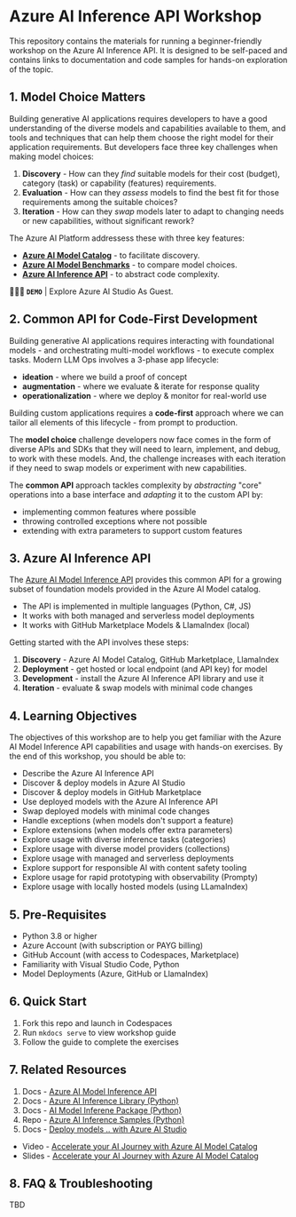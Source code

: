 # Azure AI Inference API Workshop

This repository contains the materials for running a beginner-friendly workshop on the Azure AI Inference API. It is designed to be self-paced and contains links to documentation and code samples for hands-on exploration of the topic.

## 1. Model Choice Matters

Building generative AI applications requires developers to have a good understanding of the diverse models and capabilities available to them, and tools and techniques that can help them choose the right model for their application requirements. But developers face three key challenges when making model choices:

1. **Discovery** - How can they _find_ suitable models for their cost (budget), category (task) or capability (features) requirements.
1. **Evaluation** - How can they _assess_ models to find the best fit for those requirements among the suitable choices?
1. **Iteration** - How can they _swap_ models later to adapt to changing needs or new capabilities, without significant rework?

The Azure AI Platform addressess these with three key features:
 - **[Azure AI Model Catalog](https://learn.microsoft.com/azure/ai-studio/how-to/model-catalog-overview)** - to facilitate discovery.
 - **[Azure AI Model Benchmarks](https://learn.microsoft.com/en-us/azure/ai-studio/how-to/model-benchmarks)** - to compare model choices.
 - **[Azure AI Inference API](https://learn.microsoft.com/azure/ai-studio/reference/reference-model-inference-api?tabs=python)** - to abstract code complexity.

**👩🏽‍💻 `DEMO`** | Explore Azure AI Studio As Guest. 

## 2. Common API for Code-First Development

Building generative AI applications requires interacting with foundational models - and orchestrating multi-model workflows - to execute complex tasks. Modern LLM Ops involves a 3-phase app lifecycle:

 - **ideation** - where we build a proof of concept
 - **augmentation** - where we evaluate & iterate for response quality
 - **operationalization** - where we deploy & monitor for real-world use

Building custom applications requires a **code-first** approach where we can tailor all elements of this lifecycle - from prompt to production. 

The **model choice** challenge developers now face comes in the form of diverse APIs and SDKs that they will need to learn, implement, and debug, to work with these models. And, the challenge increases with each iteration if they need to swap models or experiment with new capabilities.

The **common API** approach tackles complexity by _abstracting_ "core" operations into a base interface and _adapting_ it to the custom API by:

 - implementing common features where possible
 - throwing controlled exceptions where not possible
 - extending with extra parameters to support custom features

## 3. Azure AI Inference API

The [Azure AI Model Inference API](https://learn.microsoft.com/azure/machine-learning/reference-model-inference-api) provides this common API for a growing subset of foundation models provided in the Azure AI Model catalog.
- The API is implemented in multiple languages (Python, C#, JS)
- It works with both managed and serverless model deployments
- It works with GitHub Marketplace Models & LlamaIndex (local)

Getting started with the API involves these steps:

1. **Discovery** - Azure AI Model Catalog, GitHub Marketplace, LlamaIndex
1. **Deployment** - get hosted or local endpoint (and API key) for model
1. **Development** - install the Azure AI Inference API library and use it
1. **Iteration** - evaluate & swap models  with minimal code changes

## 4. Learning Objectives

The objectives of this workshop are to help you get familiar with the Azure AI Model Inference API capabilities and usage with hands-on exercises. By the end of this workshop, you should be able to:
 - Describe the Azure AI Inference API
 - Discover & deploy models in Azure AI Studio
 - Discover & deploy models in GitHub Marketplace
 - Use deployed models with the Azure AI Inference API
 - Swap deployed models with minimal code changes
 - Handle exceptions (when models don't support a feature)
 - Explore extensions (when models offer extra parameters)
 - Explore usage with diverse inference tasks (categories)
 - Explore usage with diverse model providers (collections)
 - Explore usage with managed and serverless deployments
 - Explore support for responsible AI with content safety tooling
 - Explore usage for rapid prototyping with observability (Prompty)
 - Explore usage with locally hosted models (using LLamaIndex)

## 5. Pre-Requisites

- Python 3.8 or higher
- Azure Account (with subscription or PAYG billing)
- GitHub Account (with access to Codespaces, Marketplace)
- Familiarity with Visual Studio Code, Python
- Model Deployments (Azure, GitHub or LlamaIndex)


## 6. Quick Start

1. Fork this repo and launch in Codespaces
1. Run `mkdocs serve` to view workshop guide
1. Follow the guide to complete the exercises


## 7. Related Resources

1. Docs - [Azure AI Model Inference API](https://learn.microsoft.com/azure/machine-learning/reference-model-inference-api) 
1. Docs - [Azure AI Inference Library (Python)](https://learn.microsoft.com/en-us/python/api/overview/azure/ai-inference-readme) 
1. Docs - [AI Model Inferene Package (Python)](https://learn.microsoft.com/python/api/azure-ai-inference/azure.ai.inference) 
1. Repo - [Azure AI Inference Samples (Python)](https://github.com/Azure/azure-sdk-for-python/tree/main/sdk/ai/azure-ai-inference/samples) 
1. Docs - [Deploy models .. with Azure AI Studio](https://learn.microsoft.com/azure/ai-studio/concepts/deployments-overview)
- Video - [Accelerate your AI Journey with Azure AI Model Catalog](https://build.microsoft.com/en-US/sessions/6809f536-19ee-4b8d-aa06-dfde657c6b90?source=sessions)
- Slides - [Accelerate your AI Journey with Azure AI Model Catalog](https://medius.microsoft.com/video/asset/PPT/c8af97e4-0dc5-4eee-b2fe-1f15be58bab7)

## 8. FAQ & Troubleshooting
TBD